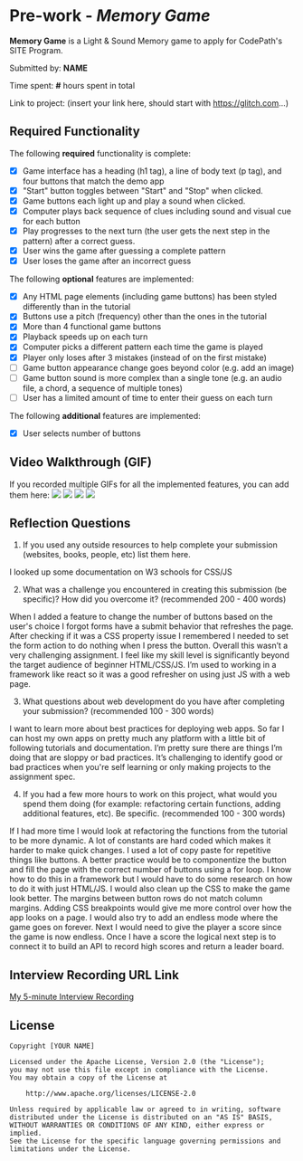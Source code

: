 # Pre-work - *Memory Game*

**Memory Game** is a Light & Sound Memory game to apply for CodePath's SITE Program. 

Submitted by: **NAME**

Time spent: **#** hours spent in total

Link to project: (insert your link here, should start with https://glitch.com...)

## Required Functionality

The following **required** functionality is complete:

* [x] Game interface has a heading (h1 tag), a line of body text (p tag), and four buttons that match the demo app
* [x] "Start" button toggles between "Start" and "Stop" when clicked. 
* [x] Game buttons each light up and play a sound when clicked. 
* [x] Computer plays back sequence of clues including sound and visual cue for each button
* [x] Play progresses to the next turn (the user gets the next step in the pattern) after a correct guess. 
* [x] User wins the game after guessing a complete pattern
* [x] User loses the game after an incorrect guess

The following **optional** features are implemented:

* [x] Any HTML page elements (including game buttons) has been styled differently than in the tutorial
* [x] Buttons use a pitch (frequency) other than the ones in the tutorial
* [x] More than 4 functional game buttons
* [x] Playback speeds up on each turn
* [x] Computer picks a different pattern each time the game is played
* [x] Player only loses after 3 mistakes (instead of on the first mistake)
* [ ] Game button appearance change goes beyond color (e.g. add an image)
* [ ] Game button sound is more complex than a single tone (e.g. an audio file, a chord, a sequence of multiple tones)
* [ ] User has a limited amount of time to enter their guess on each turn

The following **additional** features are implemented:

- [x] User selects number of buttons

## Video Walkthrough (GIF)

If you recorded multiple GIFs for all the implemented features, you can add them here:
![](gif1-link-here)
![](gif2-link-here)
![](gif3-link-here)
![](gif4-link-here)

## Reflection Questions
1. If you used any outside resources to help complete your submission (websites, books, people, etc) list them here. 

I looked up some documentation on W3 schools for CSS/JS

2. What was a challenge you encountered in creating this submission (be specific)? How did you overcome it? (recommended 200 - 400 words) 

When I added a feature to change the number of buttons based on the user's choice I forgot forms have a submit behavior that refreshes the page. After checking if it was a CSS property issue I remembered I needed to set the form action to do nothing when I press the button. 
Overall this wasn’t a very challenging assignment. I feel like my skill level is significantly beyond the target audience of beginner HTML/CSS/JS. I’m used to working in a framework like react so it was a good refresher on using just JS with a web page.


3. What questions about web development do you have after completing your submission? (recommended 100 - 300 words) 

I want to learn more about best practices for deploying web apps. So far I can host my own apps on pretty much any platform with a little bit of following tutorials and documentation. I’m pretty sure there are things I’m doing that are sloppy or bad practices. It’s challenging to identify good or bad practices when you're self learning or only making projects to the assignment spec.

4. If you had a few more hours to work on this project, what would you spend them doing (for example: refactoring certain functions, adding additional features, etc). Be specific. (recommended 100 - 300 words) 

If I had more time I would look at refactoring the functions from the tutorial to be more dynamic. A lot of constants are hard coded which makes it harder to make quick changes. 
I used a lot of copy paste for repetitive things like buttons. A better practice would be to componentize the button and fill the page with the correct number of buttons using a for loop. I know how to do this in a framework but I would have to do some research on how to do it with just HTML/JS.
I would also clean up the CSS to make the game look better. The margins between button rows do not match column margins. Adding CSS breakpoints would give me more control over how the app looks on a page. 
I would also try to add an endless mode where the game goes on forever. Next I would need to give the player a score since the game is now endless. Once I have a score the logical next step is to connect it to build an API to record high scores and return a leader board. 



## Interview Recording URL Link

[My 5-minute Interview Recording](your-link-here)


## License

    Copyright [YOUR NAME]

    Licensed under the Apache License, Version 2.0 (the "License");
    you may not use this file except in compliance with the License.
    You may obtain a copy of the License at

        http://www.apache.org/licenses/LICENSE-2.0

    Unless required by applicable law or agreed to in writing, software
    distributed under the License is distributed on an "AS IS" BASIS,
    WITHOUT WARRANTIES OR CONDITIONS OF ANY KIND, either express or implied.
    See the License for the specific language governing permissions and
    limitations under the License.
